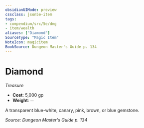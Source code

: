 ```yaml
---
obsidianUIMode: preview
cssclass: json5e-item
tags:
- compendium/src/5e/dmg
- item/wealth
aliases: ["Diamond"]
SourceType: "Magic Item"
NoteIcon: magicitem
BookSource: Dungeon Master's Guide p. 134
---
```

# Diamond
*Treasure*  

- **Cost**: 5,000 gp
- **Weight**: ⏤

A transparent blue-white, canary, pink, brown, or blue gemstone.

*Source: Dungeon Master's Guide p. 134*